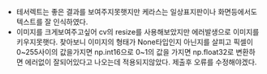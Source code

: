 - 테서렉트는 좋은 결과를 보여주지못햇지만 케라스는 일상표지판이나 화면등에서도 텍스트를 잘 인식하였다.
- 이미지를 크게보여주고싶어 cv의 resize를 사용해보았지만 에러발생으로 이미지를 키우지못햇다. 찾아보니 이미지의 형태가 None타입인지 아닌지를 살피고 픽셀이 0~255사이의 값을가지면         np.int16으로 0~1의 값을 가지면 np.float32로 변환하면 에러없이 잘되어있다고 나오는데 적용되지않았다. 제출후 오류를 수정해야겠다.  
